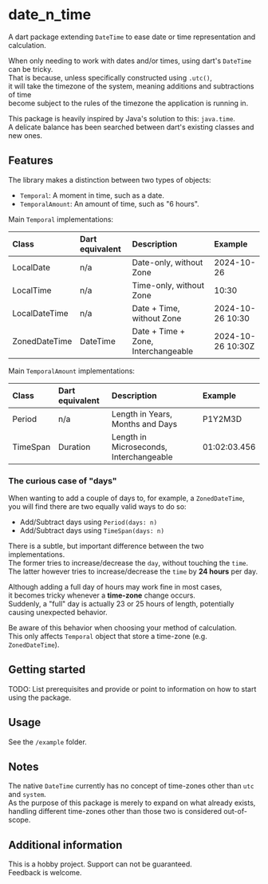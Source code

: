 # date_n_time

A dart package extending `DateTime` to ease date or time representation and calculation.

When only needing to work with dates and/or times, using dart's `DateTime` can be tricky.  
That is because, unless specifically constructed using `.utc()`,  
it will take the timezone of the system, meaning additions and subtractions of time  
become subject to the rules of the timezone the application is running in.

This package is heavily inspired by Java's solution to this: `java.time`.  
A delicate balance has been searched between dart's existing classes and new ones.

## Features

The library makes a distinction between two types of objects:

- `Temporal`: A moment in time, such as a date.
- `TemporalAmount`: An amount of time, such as "6 hours".

Main `Temporal` implementations:

| Class         | Dart equivalent | Description                         | Example           |
| :------------ | :-------------- | :---------------------------------- | :---------------- |
| LocalDate     | n/a             | Date-only, without Zone             | 2024-10-26        |
| LocalTime     | n/a             | Time-only, without Zone             | 10:30             |
| LocalDateTime | n/a             | Date + Time, without Zone           | 2024-10-26 10:30  |
| ZonedDateTime | DateTime        | Date + Time + Zone, Interchangeable | 2024-10-26 10:30Z |

Main `TemporalAmount` implementations:

| Class    | Dart equivalent | Description                             | Example      |
| :------- | :-------------- | :-------------------------------------- | :----------- |
| Period   | n/a             | Length in Years, Months and Days        | P1Y2M3D      |
| TimeSpan | Duration        | Length in Microseconds, Interchangeable | 01:02:03.456 |

### The curious case of "days"

When wanting to add a couple of days to, for example, a `ZonedDateTime`,  
you will find there are two equally valid ways to do so:

- Add/Subtract days using `Period(days: n)`
- Add/Subtract days using `TimeSpan(days: n)`

There is a subtle, but important difference between the two implementations.  
The former tries to increase/decrease the `day`, without touching the `time`.  
The latter however tries to increase/decrease the `time` by **24 hours** per day.

Although adding a full day of hours may work fine in most cases,  
it becomes tricky whenever a **time-zone** change occurs.  
Suddenly, a "full" day is actually 23 or 25 hours of length, potentially causing unexpected behavior.

Be aware of this behavior when choosing your method of calculation.  
This only affects `Temporal` object that store a time-zone (e.g. `ZonedDateTime`).

## Getting started

TODO: List prerequisites and provide or point to information on how to
start using the package.

## Usage

See the `/example` folder.

## Notes

The native `DateTime` currently has no concept of time-zones other than `utc` and `system`.  
As the purpose of this package is merely to expand on what already exists,  
handling different time-zones other than those two is considered out-of-scope.

## Additional information

This is a hobby project. Support can not be guaranteed.  
Feedback is welcome.
